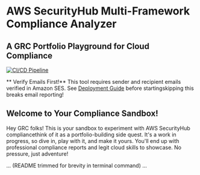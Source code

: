 ﻿# AWS SecurityHub Multi-Framework Compliance Analyzer
## A GRC Portfolio Playground for Cloud Compliance

[![CI/CD Pipeline](https://github.com/ajy0127/security-hub-compliance-analyzer/actions/workflows/ci.yml/badge.svg)](https://github.com/ajy0127/security-hub-compliance-analyzer/actions/workflows/ci.yml)

** Verify Emails First!**
This tool requires sender and recipient emails verified in Amazon SES. See [Deployment Guide](docs/DEPLOYMENT_GUIDE.md) before startingskipping this breaks email reporting!

## Welcome to Your Compliance Sandbox!

Hey GRC folks! This is your sandbox to experiment with AWS SecurityHub compliancethink of it as a portfolio-building side quest. It's a work in progress, so dive in, play with it, and make it yours. You'll end up with professional compliance reports and legit cloud skills to showcase. No pressure, just adventure!

... (README trimmed for brevity in terminal command) ...

